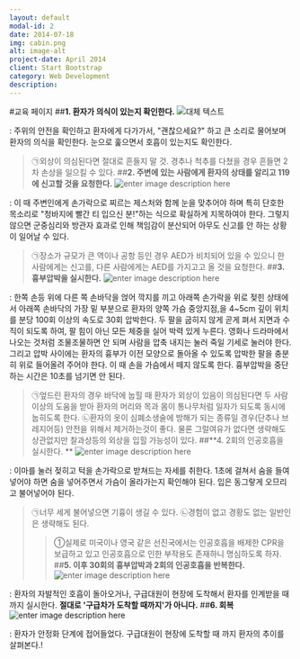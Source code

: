 ```yaml
---
layout: default
modal-id: 2
date: 2014-07-18
img: cabin.png
alt: image-alt
project-date: April 2014
client: Start Bootstrap
category: Web Development
description:
---
```

#교육 페이지
##**1. 환자가 의식이 있는지 확인한다.**
![대체 텍스트](http://www.kacpr.org/image/illust/1_img1.gif)

: 주위의 안전을 확인하고 환자에게 다가가서, "괜찮으세요?" 하고 큰 소리로 물어보며 환자의 의식을 확인한다. 눈으로 훑으면서 호흡이 있는지도 확인한다.
>㉠외상이 의심된다면 절대로 흔들지 말 것. 경추나 척추를 다쳤을 경우 흔들면 2차 손상을 일으킬 수 있다.
##**2. 주변에 있는 사람에게 환자의 상태를 알리고 119에 신고할 것을 요청한다.**
![enter image description here](http://www.kacpr.org/image/illust/1_img2.gif)

: 이 때 주변인에게 손가락으로 찌르는 제스처와 함께 눈을 맞추어야 하며 특히 단호한 목소리로 "청바지에 빨간 티 입으신 분!"하는 식으로 확실하게 지목하여야 한다. 그렇지 않으면 군중심리와 방관자 효과로 인해 책임감이 분산되어 아무도 신고를 안 하는 상황이 일어날 수 있다. 
>㉠장소가 규모가 큰 역이나 공항 등인 경우 AED가 비치되어 있을 수 있으니 한 사람에게는 신고를, 다른 사람에게는 AED를 가지고고 올 것을 요청한다.
##**3. 흉부압박을 실시한다.**
![enter image description here](http://www.kacpr.org/image/illust/1_img3.gif)

: 한쪽 손등 위에 다른 쪽 손바닥을 얹어 깍지를 끼고 아래쪽 손가락을 위로 젖힌 상태에서 아래쪽 손바닥의 가장 밑 부분으로 환자의 양쪽 가슴 중앙지점,을 4~5cm 깊이 위치를 분당 100회 이상의 속도로 30회 압박한다.
두 팔을 굽히지 않게 곧게 펴서 지면과 수직이 되도록 하여, 팔 힘이 아닌 모든 체중을 실어 박력 있게 누른다. 영화나 드라마에서 나오는 것처럼 조물조물하면 안 되며 사람을 압축 내지는 눌러 죽일 기세로 눌러야 한다. 그리고 압박 사이에는 환자의 흉부가 이전 모양으로 돌아올 수 있도록 압박한 팔을 충분히 위로 들어올려 주어야 한다. 이 때 손을 가슴에서 떼지 않도록 한다. 흉부압박을 중단하는 시간은 10초를 넘기면 안 된다.
>㉠엎드린 환자의 경우 바닥에 눕힐 때 환자가 외상이 있음이 의심된다면 두 사람 이상의 도움을 받아 환자의 머리와 목과 몸이 통나무처럼 일자가 되도록 동시에 눕히도록 한다.
>㉡환자의 옷이 심폐소생술에 방해가 되는 종류일 경우(단추나 브레지어등) 안전을 위해서 제거하는것이 좋다. 물론 그럴여유가 없다면 생략해도 상관없지만 찰과상등의 외상을 입힐 가능성이 있다.
##**4. 2회의 인공호흡을 실시한다. **
![enter image description here](http://www.kacpr.org/image/illust/1_img4.gif)

: 이마를 눌러 젖히고 턱을 손가락으로 받쳐드는 자세를 취한다. 1초에 걸쳐서 숨을 들여넣어야 하면 숨을 넣어주면서 가슴이 올라가는지 확인해야 된다. 입은 동그랗게 오므리고 불어넣어야 된다. 
>㉠너무 세게 불어넣으면 기흉이 생길 수 있다.
>㉡경험이 없고 경황도 없는 일반인은 생략해도 된다. 
>>①실제로 미국이나 영국 같은 선진국에서는 인공호흡을 배제한 CPR을 보급하고 있고 인공호흡으로 인한 부작용도 존재하니 명심하도록 하자.
##**5. 이후 30회의 흉부압박과 2회의 인공호흡을 반복한다.**
![enter image description here](http://www.kacpr.org/image/illust/1_img5.gif)

: 환자의 자발적인 호흡이 돌아오거나, 구급대원이 현장에 도착해서 환자를 인계받을 때까지 실시한다. **절대로 '구급차가 도착할 때까지'가 아니다.**
##**6. 회복**
![enter image description here](http://www.kacpr.org/image/illust/1_img6.gif)

: 환자가 안정화 단계에 접어들었다. 구급대원이 현장에 도착할 때 까지 환자의 추이를 살펴본다.!
